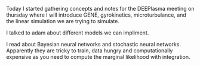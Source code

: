 Today I started gathering concepts and notes for the DEEPlasma meeting on thursday where I will introduce GENE, gyrokinetics, microturbulance, and the linear simulation we are trying to simulate. 

I talked to adam about different models we can impliment. 

I read about Bayesian neural networks and stochastic neural networks. Apparently they are tricky to train, data hungry and computationally expensive as you need to compute the marginal likelihood with integration.  